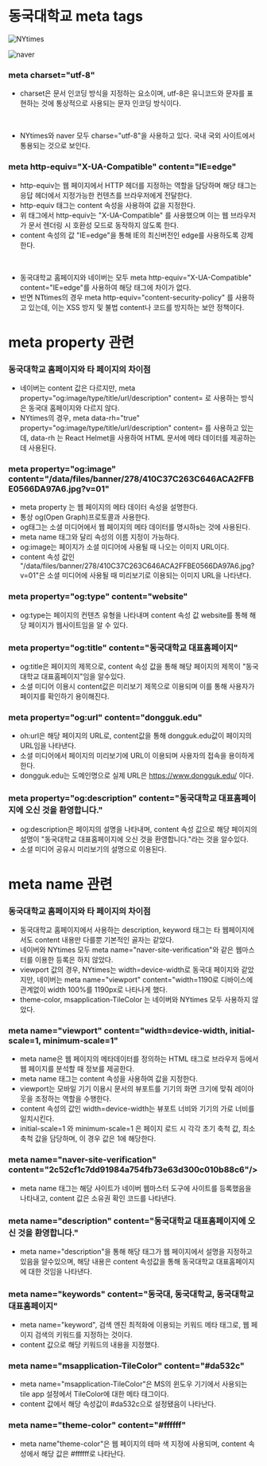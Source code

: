 # 동국대학교 meta tags

![NYtimes](https://velog.velcdn.com/images/pyung1591/post/c12855bc-a6af-462e-98d2-7df48f2f473b/image.png)

![naver](https://velog.velcdn.com/images/pyung1591/post/34287bae-cdbc-46dd-aa9d-05e0a2f23183/image.png)

### meta charset="utf-8"

- charset은 문서 인코딩 방식을 지정하는 요소이며, utf-8은 유니코드와 문자를 표현하는 것에 통상적으로 사용되는 문자 인코딩 방식이다.

<br />

- NYtimes와 naver 모두 charse="utf-8"을 사용하고 있다. 국내 국외 사이트에서 통용되는 것으로 보인다.

### meta http-equiv="X-UA-Compatible" content="IE=edge"

- http-equiv는 웹 페이지에서 HTTP 헤더를 지정하는 역할을 담당하며 해당 태그는 응답 헤더에서 지정가능한 컨텐츠를 브라우저에게 전달한다.
- http-equiv 태그는 content 속성을 사용하여 값을 지정한다.
- 위 태그에서 http-equiv는 "X-UA-Compatible" 를 사용했으며 이는 웹 브라우저가 문서 렌더링 시 호환성 모드로 동작하지 않도록 한다.
- content 속성의 값 "IE=edge"을 통해 IE의 최신버전인 edge를 사용하도록 강제한다.

<br />

- 동국대학교 홈페이지와 네이버는 모두 meta http-equiv="X-UA-Compatible" content="IE=edge"를 사용하여 해당 태그에 차이가 없다.
- 반면 NTtimes의 경우 meta http-equiv="content-security-policy" 를 사용하고 있는데, 이는 XSS 방지 및 불법 content나 코드를 방지하는 보안 정책이다.

# meta property 관련

### 동국대학교 홈페이지와 타 페이지의 차이점

- 네이버는 content 값은 다르지만, meta property="og:image/type/title/url/description" content= 로 사용하는 방식은 동국대 홈페이지와 다르지 않다.
- NYtimes의 경우, meta data-rh="true" property="og:image/type/title/url/description" content= 를 사용하고 있는데, data-rh 는 React Helmet을 사용하여 HTML 문서에 메타 데이터를 제공하는데 사용된다.

### meta property="og:image" content="/data/files/banner/278/410C37C263C646ACA2FFBE0566DA97A6.jpg?v=01"

- meta property 는 웹 페이지의 메타 데이터 속성을 설명한다.
- 통상 og(Open Graph)프로토콜과 사용한다.
- og태그는 소셜 미디어에서 웹 페이지의 메타 데이터를 명시하s는 것에 사용된다.
- meta name 태그와 달리 속성의 이름 지정이 가능하다.
- og:image는 페이지가 소셜 미디어에 사용될 때 나오는 이미지 URL이다.
- content 속성 값인 "/data/files/banner/278/410C37C263C646ACA2FFBE0566DA97A6.jpg?v=01"은 소셜 미디어에 사용될 때 미리보기로 이용되는 이미지 URL을 나타낸다.

### meta property="og:type" content="website"

- og:type는 페이지의 컨텐츠 유형을 나타내며 content 속성 값 website를 통해 해당 페이지가 웹사이트임을 알 수 있다.

### meta property="og:title" content="동국대학교 대표홈페이지"

- og:title은 페이지의 제목으로, content 속성 값을 통해 해당 페이지의 제목이 "동국대학교 대표홈페이지"임을 알수있다.
- 소셜 미디어 이용시 content값은 미리보기 제목으로 이용되며 이를 통해 사용자가 페이지를 확인하기 용이해진다.

### meta property="og:url" content="dongguk.edu"

- oh:url은 해당 페이지의 URL로, content값을 통해 dongguk.edu값이 페이지의 URL임을 나타낸다.
- 소셜 미디어에서 페이지의 미리보기에 URL이 이용되며 사용자의 접속을 용이하게 한다.
- dongguk.edu는 도메인명으로 실제 URL은 https://www.dongguk.edu/ 이다.

### meta property="og:description" content="동국대학교 대표홈페이지에 오신 것을 환영합니다."

- og:description은 페이지의 설명을 나타내며, content 속성 값으로 해당 페이지의 설명이 "동국대학교 대표홈페이지에 오신 것을 환영합니다."라는 것을 알수있다.
- 소셜 미디어 공유시 미리보기의 설명으로 이용된다.

# meta name 관련

### 동국대학교 홈페이지와 타 페이지의 차이점

- 동국대학교 홈페이지에서 사용하는 description, keyword 태그는 타 웹페이지에서도 content 내용만 다를뿐 기본적인 골자는 같았다.
- 네이버와  NYtimes 모두 meta name="naver-site-verification"와 같은 웹마스터를 이용한 등록은 하지 않았다.
- viewport 값의 경우, NYtimes는 width=device-width로 동국대 페이지와 같았지만, 네이버는 meta name="viewport" content="width=1190로 디바이스에 관계없이 width 100%를 1190px로 나타나게 했다.
- theme-color, msapplication-TileColor 는 네이버와 NYtimes 모두 사용하지 않았다.

### meta name="viewport" content="width=device-width, initial-scale=1, minimum-scale=1"

- meta name은 웹 페이지의 메타데이터를 정의하는 HTML 태그로 브라우저 등에서 웹 페이지를 분석할 때 정보를 제공한다.
- meta name 태그는 content 속성을 사용하여 값을 지정한다.
- viewport는 모바일 기기 이용시 문서의 뷰포트를 기기의 화면 크기에 맞춰 레이아웃을 조정하는 역할을 수행한다.
- content 속성의 값인 width=device-width는 뷰포트 너비와 기기의 가로 너비를 일치시킨다.
- initial-scale=1 와 minimum-scale=1 은 페이지 로드 시 각각 초기 축척 값, 최소 축척 값을 담당하며, 이 경우 값은 1에 해당한다.

### meta name="naver-site-verification" content="2c52cf1c7dd91984a754fb73e63d300c010b88c6"/>

- meta name 태그는 해당 사이트가 네이버 웹마스터 도구에 사이트를 등록했음을 나타내고, content 값은 소유권 확인 코드를 나타낸다.

### meta name="description" content="동국대학교 대표홈페이지에 오신 것을 환영합니다."

- meta name="description"을 통해 해당 태그가 웹 페이지에서 설명을 지정하고 있음을 알수있으며, 해당 내용은 content 속성값을 통해 동국대학교 대표홈페이지에 대한 것임을 나타낸다.

### meta name="keywords" content="동국대, 동국대학교, 동국대학교대표홈페이지"

- meta name="keyword", 검색 엔진 최적화에 이용되는 키워드 메타 태그로, 웹 페이지 검색의 키워드를 지정하는 것이다.
- content 값으로 해당 키워드의 내용을 지정했다.

### meta name="msapplication-TileColor" content="#da532c"

- meta name="msapplication-TileColor"은 MS의 윈도우 기기에서 사용되는 tile app 설정에서 TileColor에 대한 메타 태그이다.
- content 값에서 해당 속성값이 #da532c으로 설정됐음이 나타난다.

### meta name="theme-color" content="#ffffff"

- meta name"theme-color"은 웹 페이지의 테마 색 지정에 사용되며, content 속성에서 해당 값은 #ffffff로 나타난다.
